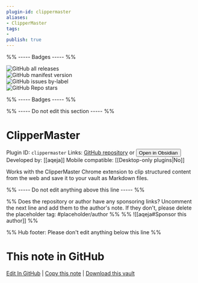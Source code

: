 ```yaml
---
plugin-id: clippermaster
aliases:
- ClipperMaster
tags: 
- 
publish: true
---
```


%% ----- Badges ----- %%

![GitHub all releases](https://img.shields.io/github/downloads/aqeja/ClipperMaster-for-Obsidian/total?color=573E7A&logo=github&style=for-the-badge)   
![GitHub manifest version](https://img.shields.io/github/manifest-json/v/aqeja/ClipperMaster-for-Obsidian?color=573E7A&logo=github&style=for-the-badge)   
![GitHub issues by-label](https://img.shields.io/github/issues/aqeja/ClipperMaster-for-Obsidian/help%20wanted?color=573E7A&logo=github&style=for-the-badge)   
![GitHub Repo stars](https://img.shields.io/github/stars/aqeja/ClipperMaster-for-Obsidian?color=573E7A&logo=github&style=for-the-badge)

%% ----- Badges ----- %%

%% ----- Do not edit this section ----- %%

# ClipperMaster

Plugin ID: `clippermaster`
Links: [GitHub repository](https://github.com/aqeja/ClipperMaster-for-Obsidian) or [<button id=HH>Open in Obsidian</button>](obsidian://show-plugin?id=clippermaster)
Developed by: [[aqeja]]
Mobile compatible: [[Desktop-only plugins|No]]

Works with the ClipperMaster Chrome extension to clip structured content from the web and save it to your vault as Markdown files.

%% ----- Do not edit anything above this line ----- %% 

%% Does the repository or author have any sponsoring links? Uncomment the next line and add them to the author's note. If they don't, please delete the placeholder tag: #placeholder/author %%
%% ![[aqeja#Sponsor this author]] %%

%% Hub footer: Please don't edit anything below this line %%

# This note in GitHub

<span class="git-footer">[Edit In GitHub](https://github.dev/obsidian-community/obsidian-hub/blob/main/02%20-%20Community%20Expansions/02.05%20All%20Community%20Expansions/Plugins/clippermaster.md "git-hub-edit-note") | [Copy this note](https://raw.githubusercontent.com/obsidian-community/obsidian-hub/main/02%20-%20Community%20Expansions/02.05%20All%20Community%20Expansions/Plugins/clippermaster.md "git-hub-copy-note") | [Download this vault](https://github.com/obsidian-community/obsidian-hub/archive/refs/heads/main.zip "git-hub-download-vault") </span>
